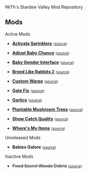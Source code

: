 f4iTh's Stardew Valley Mod Repository

## Mods
Active Mods
* **[Activate Sprinklers](https://www.nexusmods.com/stardewvalley/mods/2088)** <small>([source](ActivateSprinklers))</small>

* **[Adjust Baby Chance](https://www.nexusmods.com/stardewvalley/mods/3311)** <small>([source](AdjustBabyChance))</small>

* **[Baby Gender Interface](https://www.nexusmods.com/stardewvalley/mods/1947)** <small>([source](BabyGenderInterface))</small>

* **[Breed Like Rabbits 2](https://www.nexusmods.com/stardewvalley/mods/3429)** <small>([source](BreedLikeRabbits2))</small>

* **[Custom Warps](https://www.nexusmods.com/stardewvalley/mods/3445)** <small>([source](CustomWarps))</small>

* **[Gate Fix](https://www.nexusmods.com/stardewvalley/mods/4859)** <small>([source](GateFix))</small>

* **[Garlics](https://www.nexusmods.com/stardewvalley/mods/3524)** <small>([source](Garlics))</small>

* **[Plantable Mushroom Trees](https://www.nexusmods.com/stardewvalley/mods/2349)** <small>([source](PlantableMushroomTrees))</small>

* **[Show Catch Quality](https://www.nexusmods.com/stardewvalley/mods/3326)** <small>([source](ShowCatchQuality))</small>

* **[Where's My Items](https://www.nexusmods.com/stardewvalley/mods/2086)** <small>([source](WheresMyItems))</small>

Unreleased Mods
* **Babies Galore** <small>([source](BabiesGalore))</small>

Inactive Mods
* ~~Fixed Secret Woods Debris~~ <small>([source](WoodsDebrisFix))</small>